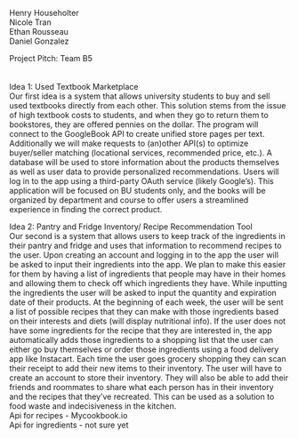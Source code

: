 Henry Householter <br>
Nicole Tran <br>
Ethan Rousseau <br>
Daniel Gonzalez <br>


Project Pitch: Team B5 <br>
 <br>
 <br>
Idea 1: Used Textbook Marketplace <br>
        Our first idea is a system that allows university students to buy and sell used textbooks directly from each other. This solution stems from the issue of high textbook costs to students, and when they go to return them to bookstores, they are offered pennies on the dollar. The program will connect to the GoogleBook API to create unified store pages per text. Additionally we will make requests to (an)other API(s) to optimize buyer/seller matching (locational services, recommended price, etc.). A database will be used to store information about the products themselves as well as user data to provide personalized recommendations. Users will log in to the app using a third-party OAuth service (likely Google’s). This application will be focused on BU students only, and the books will be organized by department and course to offer users a streamlined experience in finding the correct product.

Idea 2: Pantry and Fridge Inventory/ Recipe Recommendation Tool  <br>
        Our second is a system that allows users to keep track of the ingredients in their pantry and fridge and uses that information to recommend recipes to the user. Upon creating an account and logging in to the app the user will be asked to input their ingredients into the app. We plan to make this easier for them by having a list of ingredients that people may have in their homes and allowing them to check off which ingredients they have. While inputting the ingredients the user will be asked to input the quantity and expiration date of their products. At the beginning of each week, the user will be sent a list of possible recipes that they can make with those ingredients based on their interests and diets (will display nutritional info). If the user does not have some ingredients for the recipe that they are interested in, the app automatically adds those ingredients to a shopping list that the user can either go buy themselves or order those ingredients using a food delivery app like Instacart. Each time the user goes grocery shopping they can scan their receipt to add their new items to their inventory. The user will have to create an account to store their inventory. They will also be able to add their friends and roommates to share what each person has in their inventory and the recipes that they’ve recreated. This can be used as a solution to food waste and indecisiveness in the kitchen.  <br>
Api for recipes - Mycookbook.io <br>
Api for ingredients - not sure yet  <br>
